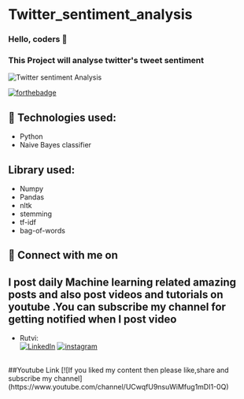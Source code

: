 # Twitter_sentiment_analysis


### Hello, coders 👋
### This Project will analyse twitter's tweet sentiment  

![Twitter sentiment Analysis](https://i.ytimg.com/vi/eFdPGpny_hY/hqdefault.jpg)

[![forthebadge](https://forthebadge.com/images/badges/built-with-love.svg)](https://forthebadge.com)


  
## 🔧 Technologies used:
* Python
* Naive Bayes classifier

## Library used:
* Numpy
* Pandas
* nltk
* stemming
* tf-idf
* bag-of-words

## 🤝 Connect with me on
## I post daily Machine learning related amazing posts and also post videos and tutorials on youtube .You can subscribe my channel for getting notified when I post video

* Rutvi:
<br> [![LinkedIn](https://img.shields.io/badge/linkedin-%230077B5.svg?&style=for-the-badge&logo=linkedin&logoColor=white)](https://www.linkedin.com/in/rutvi-rajesh-5baa641a4/)
[![instagram](https://img.shields.io/badge/instagram-%23E4405F.svg?&style=for-the-badge&logo=instagram&logoColor=white)](https://www.instagram.com/tech_opedia/)

<br>
##Youtube Link
[![If you liked my content then please like,share and subscribe my channel](https://www.youtube.com/channel/UCwqfU9nsuWiMfug1mDI1-0Q)



